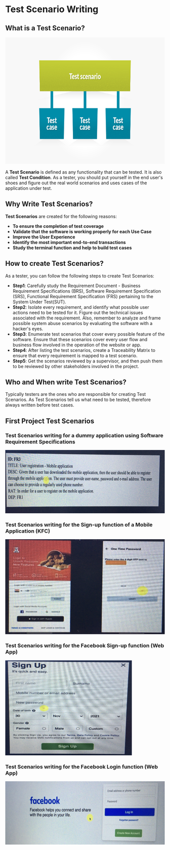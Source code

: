 # Test Scenario Writing 
## What is a Test Scenario?
<img src="https://github.com/ELMehdiNaor/The-Complete-2022-Software-Testing-Bootcamp/blob/main/2-Test%20Scenario%20Writing%20%5BBeginner%5D/Images/test_scenario.png" width="600" height="400"> 

A **Test Scenario** is defined as any functionality that can be tested. It is also called **Test Condition**. As a tester, you should put yourself in the end user's shoes and figure out the real world scenarios and uses cases of the application under test.
## Why Write Test Scenarios?
**Test Scenarios** are created for the following reasons:
- **To ensure the completion of test coverage**
- **Validate that the software is working properly for each Use Case**
- **Improve the User Experience**
- **Identify the most important end-to-end transactions**
- **Study the terminal function and help to build test cases**
## How to create Test Scenarios?
As a tester, you can follow the following steps to create Test Scenarios:
- **Step1**: Carefully study the Requirement Document - Business Requirement Specifications (BRS),
             Software Requirement Specification (SRS), Functional Requirement Specification (FRS) pertaining to the                          System Under Test(SUT). 
- **Step2**: Isolate every requirement, and identify what possible user actions need to be tested for it. Figure out the                    technical issues associated with the requirement. Also, remember to analyze and frame possible system abuse                    scenarios by evaluating the software with a hacker's eyes.
- **Step3**: Enumerate test scenarios that cover every possible feature of the software. Ensure that these scenarios cover                  every user flow and business flow involved in the operation of the website or app.
- **Step4**: After listing the test scenarios, create a Traceability Matrix to ensure that every requirement is                              mapped to a test scenario.
- **Step5**:  Get the scenarios reviewed by a supervisor, and then push them to be reviewed by other 
              stakeholders involved in the project.
 ## Who and When write Test Scenarios? 
 Typically testers are the ones who are responsible for creating Test Scenarios. As Test Scenarios tell us what need to be       tested, therefore always written before test cases.
## First Project Test Scenarios 
### Test Scenarios writing for a dummy application using Software Requirement Specifications
<img src="https://github.com/ELMehdiNaor/The-Complete-2022-Software-Testing-Bootcamp/blob/main/2-Test%20Scenario%20Writing%20%5BBeginner%5D/Images/SRS_Doc.jpg" width="600" height="200">

### Test Scenarios writing for the Sign-up function of a Mobile Application (KFC)
<img src="https://github.com/ELMehdiNaor/The-Complete-2022-Software-Testing-Bootcamp/blob/main/2-Test%20Scenario%20Writing%20%5BBeginner%5D/Images/KFC-Sign-up.jpg" width="600" height="300">

### Test Scenarios writing for the Facebook Sign-up function (Web App)
<img src="https://github.com/ELMehdiNaor/The-Complete-2022-Software-Testing-Bootcamp/blob/main/2-Test%20Scenario%20Writing%20%5BBeginner%5D/Images/FB-Sign-up.jpg" width="400" height="300">

### Test Scenarios writing for the Facebook Login function (Web App)
<img src="https://github.com/ELMehdiNaor/The-Complete-2022-Software-Testing-Bootcamp/blob/main/2-Test%20Scenario%20Writing%20%5BBeginner%5D/Images/FB-Login.jpg" width="600" height="200">

